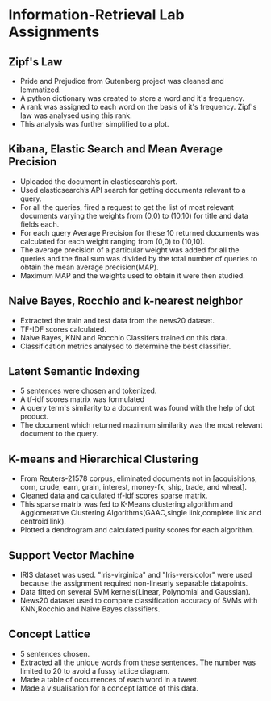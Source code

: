 # Information-Retrieval Lab Assignments
## **Zipf's Law**
- Pride and Prejudice from Gutenberg project was cleaned and lemmatized.
- A python dictionary was created to store a word and it's frequency.
- A rank was assigned to each word on the basis of it's frequency. Zipf's law was analysed using this rank.
- This analysis was further simplified to a plot.

## **Kibana, Elastic Search and Mean Average Precision**
- Uploaded the document in elasticsearch’s port.
- Used elasticsearch’s API search for getting documents relevant to a query.
- For all the queries, fired a request to get the list of most relevant documents varying the weights from (0,0) to (10,10) for title and data fields each.
- For each query Average Precision for these 10 returned documents was calculated for each weight ranging from (0,0) to (10,10).
- The average precision of a particular weight was added for all the queries and the final sum was divided by the total number of queries to obtain the mean average precision(MAP).
- Maximum MAP and the weights used to obtain it were then studied.

## **Naive Bayes, Rocchio and k-nearest neighbor**
- Extracted the train and test data from the news20 dataset.
- TF-IDF scores calculated.
- Naive Bayes, KNN and Rocchio Classifers trained on this data.
- Classification metrics analysed to determine the best classifier.

## **Latent Semantic Indexing**
- 5 sentences were chosen and tokenized.
- A tf-idf scores matrix was formulated
- A query term's similarity to a document was found with the help of dot product.
- The document which returned maximum similarity was the most relevant document to the query.
## **K-means and Hierarchical Clustering**
- From Reuters-21578 corpus, eliminated documents not in [acquisitions, corn, crude, earn, grain, interest, money-fx, ship, trade, and wheat].
- Cleaned data and calculated tf-idf scores sparse matrix.
- This sparse matrix was fed to K-Means clustering algorithm and Agglomerative Clustering Algorithms(GAAC,single link,complete link and centroid link).
- Plotted a dendrogram and calculated purity scores for each algorithm.

## **Support Vector Machine**
- IRIS dataset was used. "Iris-virginica" and "Iris-versicolor" were used because the assignment required non-linearly separable datapoints.
- Data fitted on several SVM kernels(Linear, Polynomial and Gaussian).
- News20 dataset used to compare classification accuracy of SVMs with KNN,Rocchio and Naive Bayes classifiers.

## **Concept Lattice**
- 5 sentences chosen.
- Extracted all the unique words from these sentences. The number was limited to 20 to avoid a fussy lattice diagram.
- Made a table of occurrences of each word in a tweet.
- Made a visualisation for a concept lattice of this data.

